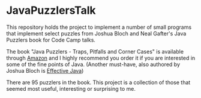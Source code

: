 # JavaPuzzlersTalk
This repository holds the project to implement a number of small programs that implement select puzzles from Joshua Bloch and Neal Gafter's Java Puzzlers book for Code Camp talks.

The book "Java Puzzlers - Traps, Pitfalls and Corner Cases" is available through <a href="http://amzn.com/032133678X">Amazon</a> and I highly recommend you order it if you are interested in some of the fine points of Java. (Another must-have, also authored by Joshua Bloch is <a href="http://amzn.com/0321356683 ">Effective Java</a>)

There are 95 puzzlers in the book. This project is a collection of those that seemed most useful, interesting or surprising to me.
